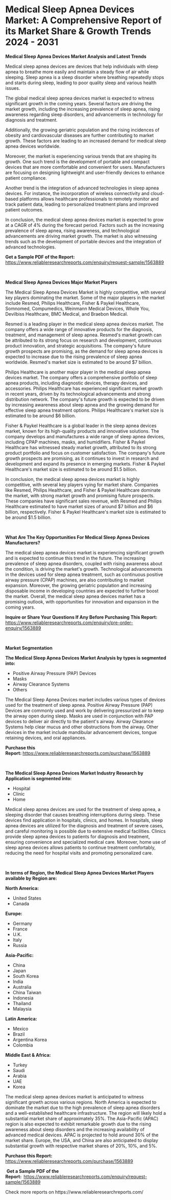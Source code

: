 <p><h1>Medical Sleep Apnea Devices Market: A Comprehensive Report of its Market Share & Growth Trends 2024 - 2031</h1></p><p><strong>Medical Sleep Apnea Devices Market Analysis and Latest Trends</strong></p>
<p><p>Medical sleep apnea devices are devices that help individuals with sleep apnea to breathe more easily and maintain a steady flow of air while sleeping. Sleep apnea is a sleep disorder where breathing repeatedly stops and starts during sleep, leading to poor quality sleep and various health issues.</p><p>The global medical sleep apnea devices market is expected to witness significant growth in the coming years. Several factors are driving the market growth, including the increasing prevalence of sleep apnea, rising awareness regarding sleep disorders, and advancements in technology for diagnosis and treatment.</p><p>Additionally, the growing geriatric population and the rising incidences of obesity and cardiovascular diseases are further contributing to market growth. These factors are leading to an increased demand for medical sleep apnea devices worldwide.</p><p>Moreover, the market is experiencing various trends that are shaping its growth. One such trend is the development of portable and compact devices that are more comfortable and convenient for users. Manufacturers are focusing on designing lightweight and user-friendly devices to enhance patient compliance.</p><p>Another trend is the integration of advanced technologies in sleep apnea devices. For instance, the incorporation of wireless connectivity and cloud-based platforms allows healthcare professionals to remotely monitor and track patient data, leading to personalized treatment plans and improved patient outcomes.</p><p>In conclusion, the medical sleep apnea devices market is expected to grow at a CAGR of 4% during the forecast period. Factors such as the increasing prevalence of sleep apnea, rising awareness, and technological advancements are driving market growth. The market is also witnessing trends such as the development of portable devices and the integration of advanced technologies.</p></p>
<p><strong>Get a Sample PDF of the Report:&nbsp;</strong> <a href="https://www.reliableresearchreports.com/enquiry/request-sample/1563889">https://www.reliableresearchreports.com/enquiry/request-sample/1563889</a></p>
<p>&nbsp;</p>
<p><strong>Medical Sleep Apnea Devices Major Market Players</strong></p>
<p><p>The Medical Sleep Apnea Devices Market is highly competitive, with several key players dominating the market. Some of the major players in the market include Resmed, Philips Healthcare, Fisher & Paykel Healthcare, Somnomed, Compumedics, Weinmann Medical Devices, Whole You, Devilbiss Healthcare, BMC Medical, and Braebon Medical.</p><p>Resmed is a leading player in the medical sleep apnea devices market. The company offers a wide range of innovative products for the diagnosis, treatment, and management of sleep apnea. Resmed's market growth can be attributed to its strong focus on research and development, continuous product innovation, and strategic acquisitions. The company's future growth prospects are promising, as the demand for sleep apnea devices is expected to increase due to the rising prevalence of sleep apnea worldwide. Resmed's market size is estimated to be around $7 billion.</p><p>Philips Healthcare is another major player in the medical sleep apnea devices market. The company offers a comprehensive portfolio of sleep apnea products, including diagnostic devices, therapy devices, and accessories. Philips Healthcare has experienced significant market growth in recent years, driven by its technological advancements and strong distribution network. The company's future growth is expected to be driven by increasing awareness about sleep apnea and the growing demand for effective sleep apnea treatment options. Philips Healthcare's market size is estimated to be around $6 billion.</p><p>Fisher & Paykel Healthcare is a global leader in the sleep apnea devices market, known for its high-quality products and innovative solutions. The company develops and manufactures a wide range of sleep apnea devices, including CPAP machines, masks, and humidifiers. Fisher & Paykel Healthcare has witnessed steady market growth, attributed to its strong product portfolio and focus on customer satisfaction. The company's future growth prospects are promising, as it continues to invest in research and development and expand its presence in emerging markets. Fisher & Paykel Healthcare's market size is estimated to be around $1.5 billion.</p><p>In conclusion, the medical sleep apnea devices market is highly competitive, with several key players vying for market share. Companies like Resmed, Philips Healthcare, and Fisher & Paykel Healthcare dominate the market, with strong market growth and promising future prospects. These companies have significant sales revenue, with Resmed and Philips Healthcare estimated to have market sizes of around $7 billion and $6 billion, respectively. Fisher & Paykel Healthcare's market size is estimated to be around $1.5 billion.</p></p>
<p>&nbsp;</p>
<p><strong>What Are The Key Opportunities For Medical Sleep Apnea Devices Manufacturers?</strong></p>
<p><p>The medical sleep apnea devices market is experiencing significant growth and is expected to continue this trend in the future. The increasing prevalence of sleep apnea disorders, coupled with rising awareness about the condition, is driving the market's growth. Technological advancements in the devices used for sleep apnea treatment, such as continuous positive airway pressure (CPAP) machines, are also contributing to market expansion. Moreover, the growing geriatric population and increasing disposable income in developing countries are expected to further boost the market. Overall, the medical sleep apnea devices market has a promising outlook, with opportunities for innovation and expansion in the coming years.</p></p>
<p><strong>Inquire or Share Your Questions If Any Before Purchasing This Report:</strong> <a href="https://www.reliableresearchreports.com/enquiry/pre-order-enquiry/1563889">https://www.reliableresearchreports.com/enquiry/pre-order-enquiry/1563889</a></p>
<p>&nbsp;</p>
<p><strong>Market Segmentation</strong></p>
<p><strong>The Medical Sleep Apnea Devices Market Analysis by types is segmented into:</strong></p>
<p><ul><li>Positive Airway Pressure (PAP) Devices</li><li>Masks</li><li>Airway Clearance Systems</li><li>Others</li></ul></p>
<p><p>The Medical Sleep Apnea Devices market includes various types of devices used for the treatment of sleep apnea. Positive Airway Pressure (PAP) Devices are commonly used and work by delivering pressurized air to keep the airway open during sleep. Masks are used in conjunction with PAP devices to deliver air directly to the patient's airway. Airway Clearance Systems help clear mucus and other obstructions from the airway. Other devices in the market include mandibular advancement devices, tongue retaining devices, and oral appliances.</p></p>
<p><strong>Purchase this Report:&nbsp;</strong><a href="https://www.reliableresearchreports.com/purchase/1563889">https://www.reliableresearchreports.com/purchase/1563889</a></p>
<p>&nbsp;</p>
<p><strong>The Medical Sleep Apnea Devices Market Industry Research by Application is segmented into:</strong></p>
<p><ul><li>Hospital</li><li>Clinic</li><li>Home</li></ul></p>
<p><p>Medical sleep apnea devices are used for the treatment of sleep apnea, a sleeping disorder that causes breathing interruptions during sleep. These devices find application in hospitals, clinics, and homes. In hospitals, sleep apnea devices are utilized for the diagnosis and treatment of severe cases, and careful monitoring is possible due to extensive medical facilities. Clinics provide sleep apnea devices to patients for diagnosis and treatment, ensuring convenience and specialized medical care. Moreover, home use of sleep apnea devices allows patients to continue treatment comfortably, reducing the need for hospital visits and promoting personalized care.</p></p>
<p>&nbsp;</p>
<p><strong>In terms of Region, the Medical Sleep Apnea Devices Market Players available by Region are:</strong></p>
<p>
    <p> <strong> North America: </strong>
        <ul>
            <li>United States</li>
            <li>Canada</li>
        </ul>
        </p> 
    <p> <strong> Europe: </strong>
        <ul>
            <li>Germany</li>
            <li>France</li>
            <li>U.K.</li>
            <li>Italy</li>
            <li>Russia</li>
        </ul>
        </p> 
    <p> <strong> Asia-Pacific: </strong>
        <ul>
            <li>China</li>
            <li>Japan</li>
            <li>South Korea</li>
            <li>India</li>
            <li>Australia</li>
            <li>China Taiwan</li>
            <li>Indonesia</li>
            <li>Thailand</li>
            <li>Malaysia</li>
        </ul>
        </p> 
    <p> <strong> Latin America: </strong>
        <ul>
            <li>Mexico</li>
            <li>Brazil</li>
            <li>Argentina Korea</li>
            <li>Colombia</li>
        </ul>
        </p> 
    <p> <strong> Middle East & Africa: </strong>
        <ul>
            <li>Turkey</li>
            <li>Saudi</li>
            <li>Arabia</li>
            <li>UAE</li>
            <li>Korea</li>
        </ul>
    </p>
    </p>
<p><p>The medical sleep apnea devices market is anticipated to witness significant growth across various regions. North America is expected to dominate the market due to the high prevalence of sleep apnea disorders and a well-established healthcare infrastructure. The region will likely hold a substantial market share of approximately 35%. The Asia-Pacific (APAC) region is also expected to exhibit remarkable growth due to the rising awareness about sleep disorders and the increasing availability of advanced medical devices. APAC is projected to hold around 30% of the market share. Europe, the USA, and China are also anticipated to display substantial growth with respective market shares of 20%, 10%, and 5%.</p></p>
<p><strong>Purchase this Report: </strong><a href="https://www.reliableresearchreports.com/purchase/1563889">https://www.reliableresearchreports.com/purchase/1563889</a></p>
<p>&nbsp;<strong>Get a Sample PDF of the Report:&nbsp;&nbsp;</strong><a href="https://www.reliableresearchreports.com/enquiry/request-sample/1563889">https://www.reliableresearchreports.com/enquiry/request-sample/1563889</a></p>
<p><strong></strong></p>
<p>Check more reports on https://www.reliableresearchreports.com/</p>